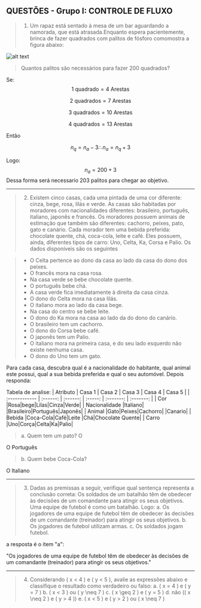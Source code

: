 ## QUESTÕES - Grupo I: CONTROLE DE FLUXO

> 1.  Um rapaz está sentado à mesa de um bar aguardando a namorada, que está atrasada.Enquanto espera pacientemente, brinca de fazer quadrados com palitos de fósforo comomostra a figura abaixo:


![alt text](image.png)

>Quantos palitos são necessários para fazer 200  quadrados?

Se:
$$\text{1 quadrado} = \text{4 Arestas}$$

$$\text{2 quadrados} = \text{7 Arestas}$$

$$\text{3 quadrados} = \text{10 Arestas}$$

$$\text{4 quadrados} = \text{13 Arestas}$$

Então

$$n_q = n_a-3 \therefore n_a = n_q + 3$$ 

Logo:
$$n_a = 200 + 3$$
Dessa forma será necessario 203 palitos para chegar ao objetivo.

---

>2. Existem cinco casas, cada uma pintada de uma cor diferente: cinza, bege, rosa, lilás e verde. As casas são habitadas por moradores com nacionalidades diferentes: brasileiro, português, italiano, japonês e francês. Os moradores possuem animais de estimação que também são diferentes: cachorro, peixes, pato, gato e canário. Cada morador tem uma bebida preferida: chocolate quente, chá, coca-cola, leite e café. Eles possuem, ainda, diferentes tipos de carro: Uno, Celta, Ka, Corsa e Palio. Os dados disponíveis são os seguintes
>


>* O Celta pertence ao dono da casa ao lado da casa do dono dos peixes.
>* O francês mora na casa rosa.
>* Na casa verde se bebe chocolate quente.
>* O português bebe chá.
>* A casa verde fica imediatamente à direita da casa cinza.
>* O dono do Celta mora na casa lilás.
>* O italiano mora ao lado da casa bege.
>* Na casa do centro se bebe leite.
>* O dono do Ka mora na casa ao lado da do dono do canário.
>* O brasileiro tem um cachorro.
>* O dono do Corsa bebe café.
>* O japonês tem um Palio.
>* O italiano mora na primeira casa, e do seu lado esquerdo não existe nenhuma casa.
>* O dono do Uno tem um gato.

 Para cada casa, descubra qual é a nacionalidade do habitante, qual animal este possui, qual a sua bebida preferida e qual o seu automóvel. Depois responda:


Tabela de analise:
| Atributo      | Casa 1  | Casa 2 | Casa 3 | Casa 4 | Casa 5 |
| :------------ | :------: | :------: | :-----: | :-------: | :-------: |
| Cor           |Rosa|bege|Lilas|Cinza|Verde|
| Nacionalidade |Italiano|        |Brasileiro|Português|Japonês|
| Animal        |Gato|Peixes|Cachorro|        |Canario|
| Bebida        |Coca-Cola|Café|Leite   |Chá|Chocolate Quente|
| Carro         |Uno|Corça|Celta|Ka|Palio|




>a. Quem tem um pato?
O

O Português

>b. Quem bebe Coca-Cola?

O Italiano

---

> 3. Dadas as premissas a seguir, verifique qual sentença representa a conclusão correta:
Os soldados de um batalhão têm de obedecer às decisões de um comandante para atingir os seus objetivos.
Uma equipe de futebol é como um batalhão.
Logo:
a. Os jogadores de uma equipe de futebol têm de obedecer às decisões de um comandante (treinador) para atingir os seus objetivos.
b. Os jogadores de futebol utilizam armas.
c. Os soldados jogam futebol.

a resposta é o item "a":

"Os jogadores de uma equipe de futebol têm de obedecer às decisões de um comandante (treinador) para atingir os seus objetivos."

---

> 4. Considerando ( x < 4 ) e ( y < 5 ), avalie as expressões abaixo e classifique o resultado como verdadeiro ou falso:
a. ( x = 4 ) e ( y = 7 )
b. ( x < 3 ) ou ( y \neq 7 )
c. ( x \geq 2 ) e ( y = 5 )
d. não (( x \neq 2 ) e ( y > 4 ))
e. ( x < 5 ) e ( y > 2 ) ou ( x \neq 7 )



